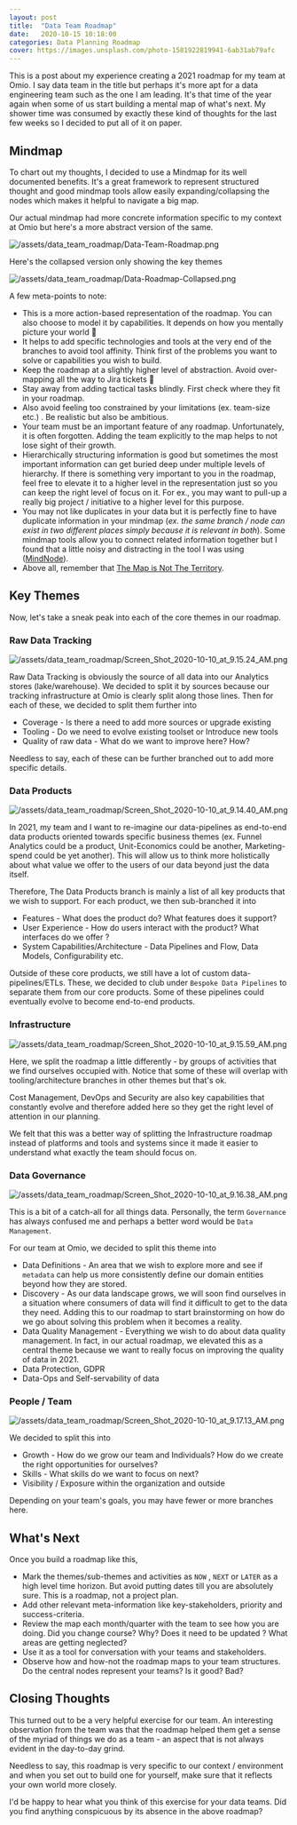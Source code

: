 ```yaml
---
layout: post
title:  "Data Team Roadmap"
date:   2020-10-15 10:18:00
categories: Data Planning Roadmap
cover: https://images.unsplash.com/photo-1581922819941-6ab31ab79afc
---
```


This is a post about my experience creating a 2021 roadmap for my team at Omio. I say data team in the title but perhaps it's more apt for a data engineering team such as the one I am leading. It's that time of the year again when some of us start building a mental map of what's next. My shower time was consumed by exactly these kind of thoughts for the last few weeks so I decided to put all of it on paper.

## Mindmap

To chart out my thoughts, I decided to use a Mindmap for its well documented benefits. It's a great framework to represent structured thought and good mindmap tools allow easily expanding/collapsing the nodes which makes it helpful to navigate a big map. 

Our actual mindmap had more concrete information specific to my context at Omio but here's a more abstract version of the same.

![/assets/data_team_roadmap/Data-Team-Roadmap.png](/assets/data_team_roadmap/Data-Team-Roadmap.png)

Here's the collapsed version only showing the key themes

![/assets/data_team_roadmap/Data-Roadmap-Collapsed.png](/assets/data_team_roadmap/Data-Roadmap-Collapsed.png)

A few meta-points to note:

- This is a more action-based representation of the roadmap. You can also choose to model it by capabilities. It depends on how you mentally picture your world 🙂
- It helps to add specific technologies and tools at the very end of the branches to avoid tool affinity. Think first of the problems you want to solve or capabilities you wish to build.
- Keep the roadmap at a slightly higher level of abstraction. Avoid over-mapping all the way to Jira tickets 🙂
- Stay away from adding tactical tasks blindly. First check where they fit in your roadmap.
- Also avoid feeling too constrained by your limitations (ex. team-size etc.) . Be realistic but also be ambitious.
- Your team must be an important feature of any roadmap. Unfortunately, it is often forgotten. Adding the team explicitly to the map helps to not lose sight of their growth.
- Hierarchically structuring information is good but sometimes the most important information can get buried deep under multiple levels of hierarchy. If there is something very important to you in the roadmap, feel free to elevate it to a higher level in the representation just so you can keep the right level of focus on it. For ex., you may want to pull-up a really big project / initiative to a higher level for this purpose.
- You may not like duplicates in your data but it is perfectly fine to have duplicate information in your mindmap (*ex. the same branch / node can exist in two different places simply because it is relevant in both*). Some mindmap tools allow you to connect related information together but I found that a little noisy and distracting in the tool I was using ([MindNode](https://mindnode.com/)).
- Above all, remember that [The Map is Not The Territory](https://fs.blog/2015/11/map-and-territory/).

## Key Themes

Now, let's take a sneak peak into each of the core themes in our roadmap. 

### Raw Data Tracking

![/assets/data_team_roadmap/Screen_Shot_2020-10-10_at_9.15.24_AM.png](/assets/data_team_roadmap/Screen_Shot_2020-10-10_at_9.15.24_AM.png)

Raw Data Tracking is obviously the source of all data into our Analytics stores (lake/warehouse). We decided to split it by sources because our tracking infrastructure at Omio is clearly split along those lines. Then for each of these, we decided to split them further into 

- Coverage - Is there a need to add more sources or upgrade existing
- Tooling - Do we need to evolve existing toolset or Introduce new tools
- Quality of raw data -  What do we want to improve here? How?

Needless to say, each of these can be further branched out to add more specific details. 

### Data Products

![/assets/data_team_roadmap/Screen_Shot_2020-10-10_at_9.14.40_AM.png](/assets/data_team_roadmap/Screen_Shot_2020-10-10_at_9.14.40_AM.png)

In 2021, my team and I want to re-imagine our data-pipelines as end-to-end data products oriented towards specific business themes (ex. Funnel Analytics could be a product, Unit-Economics could be another, Marketing-spend could be yet another). This will allow us to think more holistically about what value we offer to the users of our data beyond just the data itself. 

Therefore, The Data Products branch is mainly a list of all key products that we wish to support. For each product, we then sub-branched it into 

- Features - What does the product do? What features does it support?
- User Experience - How do users interact with the product? What interfaces do we offer ?
- System Capabilities/Architecture - Data Pipelines and Flow, Data Models, Configurability etc.

Outside of these core products, we still have a lot of custom data-pipelines/ETLs. These, we decided to club under `Bespoke Data Pipelines` to separate them from our core products. Some of these pipelines could eventually evolve to become end-to-end products. 

### Infrastructure

![/assets/data_team_roadmap/Screen_Shot_2020-10-10_at_9.15.59_AM.png](/assets/data_team_roadmap/Screen_Shot_2020-10-10_at_9.15.59_AM.png)

Here, we split the roadmap a little differently - by groups of activities that we find ourselves occupied with. Notice that some of these will overlap with tooling/architecture branches in other themes but that's ok. 

Cost Management, DevOps and Security are also key capabilities that constantly evolve and therefore added here so they get the right level of attention in our planning. 

We felt that this was a better way of splitting the Infrastructure roadmap instead of platforms and tools and systems since it made it easier to understand what exactly the team should focus on.

### Data Governance

![/assets/data_team_roadmap/Screen_Shot_2020-10-10_at_9.16.38_AM.png](/assets/data_team_roadmap/Screen_Shot_2020-10-10_at_9.16.38_AM.png)

This is a bit of a catch-all for all things data. Personally, the term `Governance` has always confused me and perhaps a better word would be `Data Management`. 

For our team at Omio, we decided to split this theme into

- Data Definitions - An area that we wish to explore more and see if `metadata` can help us more consistently define our domain entities beyond how they are stored.
- Discovery - As our data landscape grows, we will soon find ourselves in a situation where consumers of data will find it difficult to get to the data they need. Adding this to our roadmap to start brainstorming on how do we go about solving this problem when it becomes a reality.
- Data Quality Management - Everything we wish to do about data quality management. In fact, in our actual roadmap, we elevated this as a central theme because we want to really focus on improving the quality of data in 2021.
- Data Protection, GDPR
- Data-Ops and Self-servability of data

### People / Team

![/assets/data_team_roadmap/Screen_Shot_2020-10-10_at_9.17.13_AM.png](/assets/data_team_roadmap/Screen_Shot_2020-10-10_at_9.17.13_AM.png)

We decided to split this into 

- Growth - How do we grow our team and Individuals? How do we create the right opportunities for ourselves?
- Skills - What skills do we want to focus on next?
- Visibility / Exposure within the organization and outside

Depending on your team's goals, you may have fewer or more branches here.

## What's Next

Once you build a roadmap like this,

- Mark the themes/sub-themes and activities as `NOW` , `NEXT` or `LATER` as a high level time horizon. But avoid putting dates till you are absolutely sure. This is a roadmap, not a project plan.
- Add other relevant meta-information like key-stakeholders, priority and success-criteria.
- Review the map each month/quarter with the team to see how you are doing. Did you change course? Why? Does it need to be updated ? What areas are getting neglected?
- Use it as a tool for conversation with your teams and stakeholders.
- Observe how and how-not the roadmap maps to your team structures. Do the central nodes represent your teams? Is it good? Bad?

## Closing Thoughts

This turned out to be a very helpful exercise for our team. An interesting observation from the team was that the roadmap helped them get a sense of the myriad of things we do as a team - an aspect that is not always evident in the day-to-day grind.

Needless to say, this roadmap is very specific to our context / environment and when you set out to build one for yourself, make sure that it reflects your own world more closely.

I'd be happy to hear what you think of this exercise for your data teams. Did you find anything conspicuous by its absence in the above roadmap?
